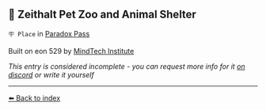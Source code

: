 ## 🦁 Zeithalt Pet Zoo and Animal Shelter

`🪧 Place` in [Paradox Pass](/paradox_pass.html)

Built on eon 529 by [MindTech Institute](/mindtech_institute.html)

_This entry is considered incomplete - you can request more info for it [on discord](<https://discord.com/channels/562910943848169472/1173922660489633802>) or write it yourself_


----------
[⬅️ Back to index](/index.md#2e80_s)